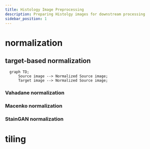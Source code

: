 ```yaml
---
title: Histology Image Preprocessing
description: Preparing Histolgy images for downstream processing
sidebar_position: 1
---
```


# normalization

## target-based normalization

```mermaid
  graph TD;
      Source image --> Normalized Source image;
      Target image --> Normalized Source image;
```

### Vahadane normalization 

### Macenko normalization

### StainGAN normalization


# tiling